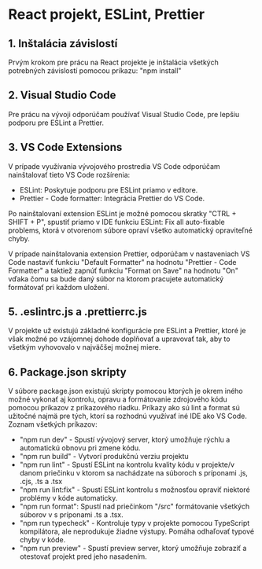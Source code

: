 # React projekt, ESLint, Prettier

## 1. Inštalácia závislostí

Prvým krokom pre prácu na React projekte je inštalácia všetkých potrebných závislostí pomocou príkazu: "npm install"

## 2. Visual Studio Code

Pre prácu na vývoji odporúčam používať Visual Studio Code, pre lepšiu podporu pre ESLint a Prettier.

## 3. VS Code Extensions

V prípade využívania vývojového prostredia VS Code odporúčam nainštalovať tieto VS Code rozšírenia:

- ESLint: Poskytuje podporu pre ESLint priamo v editore.
- Prettier - Code formatter: Integrácia Prettier do VS Code.

Po nainštalovaní extension ESLint je možné pomocou skratky "CTRL + SHIFT + P", spustiť priamo v IDE funkciu ESLint: Fix all auto-fixable problems, ktorá v otvorenom súbore opraví všetko automatický opraviteľné chyby.

V prípade nainštalovania extension Prettier, odporúčam v nastaveniach VS Code nastaviť funkciu "Default Formatter" na hodnotu "Prettier - Code Formatter" a taktiež zapnúť funkciu "Format on Save" na hodnotu "On" vďaka čomu sa bude daný súbor na ktorom pracujete automatický formátovať pri každom uložení.

## 5. .eslintrc.js a .prettierrc.js

V projekte už existujú základné konfigurácie pre ESLint a Prettier, ktoré je však možné po vzájomnej dohode doplňovať a upravovať tak, aby to všetkým vyhovovalo v najväčšej možnej miere.

## 6. Package.json skripty

V súbore package.json existujú skripty pomocou ktorých je okrem iného možné vykonať aj kontrolu, opravu a formátovanie zdrojového kódu pomocou príkazov z príkazového riadku. Príkazy ako sú lint a format sú užitočné najmä pre tých, ktorí sa rozhodnú využívať iné IDE ako VS Code. Zoznam všetkých príkazov:

- "npm run dev" - Spustí vývojový server, ktorý umožňuje rýchlu a automatickú obnovu pri zmene kódu.
- "npm run build" - Vytvorí produkčnú verziu projektu
- "npm run lint" - Spustí ESLint na kontrolu kvality kódu v projekte/v danom priečinku v ktorom sa nachádzate na súboroch s príponami .js, .cjs, .ts a .tsx
- "npm run lint:fix" - Spustí ESLint kontrolu s možnosťou opraviť niektoré problémy v kóde automaticky.
- "npm run format": Spustí nad priečinkom "/src" formátovanie všetkých súborov v s príponami .ts a .tsx.
- "npm run typecheck" - Kontroluje typy v projekte pomocou TypeScript kompilátora, ale neprodukuje žiadne výstupy. Pomáha odhaľovať typové chyby v kóde.
- "npm run preview" - Spustí preview server, ktorý umožňuje zobraziť a otestovať projekt pred jeho nasadením.
